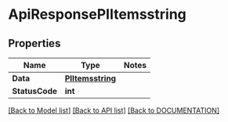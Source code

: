 # ApiResponsePIItemsstring

## Properties
Name | Type | Notes
------------ | ------------- | -------------
**Data** | **[**PIItemsstring**](../Model/PIItemsstring.md)**
**StatusCode** | **int**

[[Back to Model list]](../../DOCUMENTATION.md#documentation-for-models) [[Back to API list]](../../DOCUMENTATION.md#documentation-for-api-endpoints) [[Back to DOCUMENTATION]](../../DOCUMENTATION.md)
